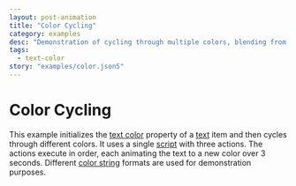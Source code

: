 ```yaml
---
layout: post-animation
title: "Color Cycling"
category: examples
desc: "Demonstration of cycling through multiple colors, blending from each color to the next."
tags: 
  - text-color
story: "examples/color.json5"
---
```

# Color Cycling

This example initializes the [text color](/properties/#text-color) property of a [text](/models/#&middot;-text-item) item and then cycles through different colors. It uses a single [script](/concepts/#scripts) with three actions. The actions execute in order, each animating the text to a new color over 3 seconds. Different [color string](/concepts/#color) formats are used for demonstration purposes.